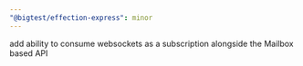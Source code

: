 ```yaml
---
"@bigtest/effection-express": minor
---
```

add ability to consume websockets as a subscription alongside the
Mailbox based API

